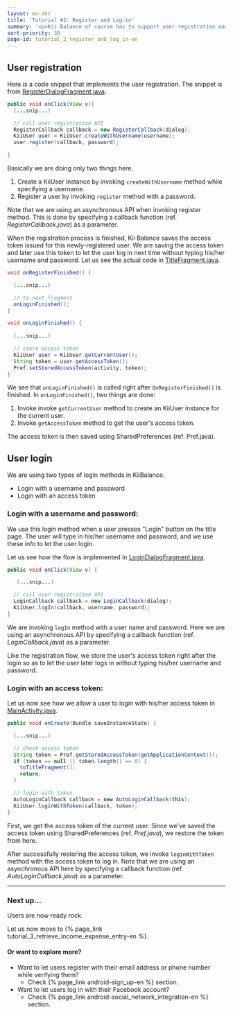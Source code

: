 ```yaml
---
layout: en-doc
title: 'Tutorial #2: Register and Log-in'
summary: '<p>Kii Balance of course has to support user registration and user login. &nbsp;Many users do not like typing their username and password again and again, so allowing them to login without any username and password would be great.</p><p>Let us explore how easy we can realize these with Kii Cloud.</p>'
sort-priority: 30
page-id: tutorial_2_register_and_log_in-en
---
```

## User registration

Here is a code snippet that implements the user registration.  The snippet is from [RegisterDialogFragment.java](https://github.com/KiiPlatform/KiiBalance-Android/blob/master/src/com/kii/sample/balance/title/RegistrationDialogFragment.java#L117).

```java
public void onClick(View v){
  (...snip...)

  // call user registration API
  RegisterCallback callback = new RegisterCallback(dialog);
  KiiUser user = KiiUser.createWithUsername(username);
  user.register(callback, password);

}
```

Basically we are doing only two things here.

1. Create a KiiUser instance by invoking `createWithUsername` method while specifying a username.
2. Register a user by invoking `register` method with a password.

Note that we are using an asynchronous API when invoking register method.  This is done by specifying a callback function (ref. *RegisterCallback.java*) as a parameter.

When the registration process is finished, Kii Balance saves the access token
issued for this newly-registered user.  We are saving the access token and
later use this token to let the user log in next time without typing his/her
username and password.  Let us see the actual code in
[TitleFragment.java](https://github.com/KiiPlatform/KiiBalance-Android/blob/master/src/com/kii/sample/balance/title/TitleFragment.java#L78).

```java
void onRegisterFinished() {

  (...snip...)

  // to next fragment
  onLoginFinished();
}

void onLoginFinished() {
  
  (...snip...)

  // store access token
  KiiUser user = KiiUser.getCurrentUser();
  String token = user.getAccessToken();
  Pref.setStoredAccessToken(activity, token);
}
```

We see that `onLoginFinished()` is called right after `OnRegisterFinished()` is finished.  In `onLoginFinished()`, two things are done:

1. Invoke invoke `getCurrentUser` method to create an KiiUser instance for the current user.
2. Invoke `getAccessToken` method to get the user's access token.

The access token is then saved using SharedPreferences (ref. Pref.java). 

## User login

We are using two types of login methods in KiiBalance.

* Login with a username and password
* Login with an access token

### Login with a username and password:

We use this login method when a user presses "Login" button on the title page.  The user will type in his/her username and password, and we use these info to let the user login.  

Let us see how the flow is implemented in [LoginDialogFragment.java](https://github.com/KiiPlatform/KiiBalance-Android/blob/master/src/com/kii/sample/balance/title/LoginDialogFragment.java#L117).

```java
public void onClick(View v) {

   (...snip...)

  // call user registration API
  LoginCallback callback = new LoginCallback(dialog);
  KiiUser.logIn(callback, username, password);
}
```

We are invoking `logIn` method with a user name and password.  Here we are using an asynchronous API by specifying a callback function (ref. *LoginCallback.java*) as a parameter.

Like the registration flow, we store the user's access token right after the login so as to let the user later logs in without typing his/her username and password.

### Login with an access token:

Let us now see how we allow a user to login with his/her access token in 
[MainActivity.java](https://github.com/KiiPlatform/KiiBalance-Android/blob/master/src/com/kii/sample/balance/MainActivity.java#L57).

```java
public void onCreate(Bundle saveInstanceState) {

  (...snip...)

  // check access token
  String token = Pref.getStoredAccessToken(getApplicationContext());
  if (token == null || token.length() == 0) {
    toTitleFragment();
    return;
  }

  // login with token
  AutoLoginCallback callback = new AutoLoginCallback(this);
  KiiUser.loginWithToken(callback, token);
}
```

First, we get the access token of the current user.  Since we've saved the access token using SharedPreferences (ref. *Pref.java*), we restore the token from here.

After successfully restoring the access token, we invoke `loginWithToken` method with the access token to log in.  Note that we are using an asynchronous API here by specifying a callback function (ref. *AutoLoginCallback.java*) as a parameter.

----

### Next up...

Users are now ready rock.

Let us now move to {% page_link tutorial_3_retrieve_income_expense_entry-en %}.

#### Or want to explore more?

* Want to let users register with their email address or phone number while verifying them?
  * Check {% page_link android-sign_up-en %} section.
* Want to let users log in with their Facebook account?
  * Check {% page_link android-social_network_integration-en %} section.
